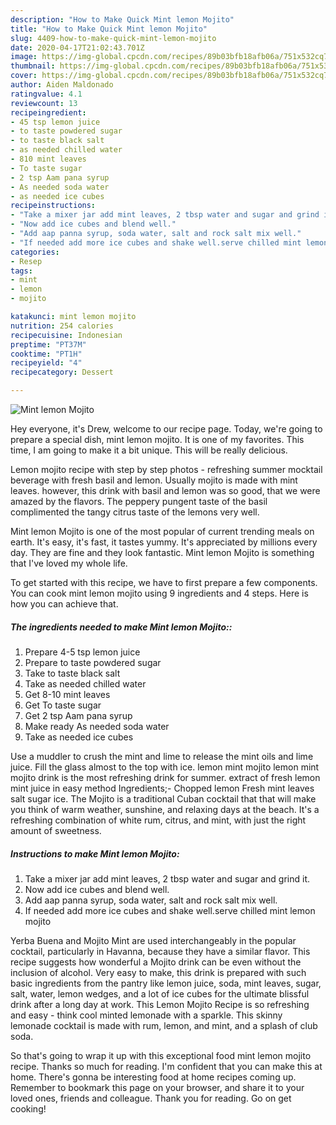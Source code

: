 ```yaml
---
description: "How to Make Quick Mint lemon Mojito"
title: "How to Make Quick Mint lemon Mojito"
slug: 4409-how-to-make-quick-mint-lemon-mojito
date: 2020-04-17T21:02:43.701Z
image: https://img-global.cpcdn.com/recipes/89b03bfb18afb06a/751x532cq70/mint-lemon-mojito-recipe-main-photo.jpg
thumbnail: https://img-global.cpcdn.com/recipes/89b03bfb18afb06a/751x532cq70/mint-lemon-mojito-recipe-main-photo.jpg
cover: https://img-global.cpcdn.com/recipes/89b03bfb18afb06a/751x532cq70/mint-lemon-mojito-recipe-main-photo.jpg
author: Aiden Maldonado
ratingvalue: 4.1
reviewcount: 13
recipeingredient:
- 45 tsp lemon juice
- to taste powdered sugar
- to taste black salt
- as needed chilled water
- 810 mint leaves
- To taste sugar
- 2 tsp Aam pana syrup
- As needed soda water
- as needed ice cubes
recipeinstructions:
- "Take a mixer jar add mint leaves, 2 tbsp water and sugar and grind it."
- "Now add ice cubes and blend well."
- "Add aap panna syrup, soda water, salt and rock salt mix well."
- "If needed add more ice cubes and shake well.serve chilled mint lemon mojito"
categories:
- Resep
tags:
- mint
- lemon
- mojito

katakunci: mint lemon mojito
nutrition: 254 calories
recipecuisine: Indonesian
preptime: "PT37M"
cooktime: "PT1H"
recipeyield: "4"
recipecategory: Dessert

---
```



![Mint lemon Mojito](https://img-global.cpcdn.com/recipes/89b03bfb18afb06a/751x532cq70/mint-lemon-mojito-recipe-main-photo.jpg)

Hey everyone, it's Drew, welcome to our recipe page. Today, we're going to prepare a special dish, mint lemon mojito. It is one of my favorites. This time, I am going to make it a bit unique. This will be really delicious.

Lemon mojito recipe with step by step photos - refreshing summer mocktail beverage with fresh basil and lemon. Usually mojito is made with mint leaves. however, this drink with basil and lemon was so good, that we were amazed by the flavors. The peppery pungent taste of the basil complimented the tangy citrus taste of the lemons very well.

Mint lemon Mojito is one of the most popular of current trending meals on earth. It's easy, it's fast, it tastes yummy. It's appreciated by millions every day. They are fine and they look fantastic. Mint lemon Mojito is something that I've loved my whole life.


To get started with this recipe, we have to first prepare a few components. You can cook mint lemon mojito using 9 ingredients and 4 steps. Here is how you can achieve that.

##### The ingredients needed to make Mint lemon Mojito::

1. Prepare 4-5 tsp lemon juice
1. Prepare to taste powdered sugar
1. Take to taste black salt
1. Take as needed chilled water
1. Get 8-10 mint leaves
1. Get To taste sugar
1. Get 2 tsp Aam pana syrup
1. Make ready As needed soda water
1. Take as needed ice cubes


Use a muddler to crush the mint and lime to release the mint oils and lime juice. Fill the glass almost to the top with ice. lemon mint mojito lemon mint mojito drink is the most refreshing drink for summer. extract of fresh lemon mint juice in easy method Ingredients;- Chopped lemon Fresh mint leaves salt sugar ice. The Mojito is a traditional Cuban cocktail that that will make you think of warm weather, sunshine, and relaxing days at the beach. It&#39;s a refreshing combination of white rum, citrus, and mint, with just the right amount of sweetness. 

##### Instructions to make Mint lemon Mojito:

1. Take a mixer jar add mint leaves, 2 tbsp water and sugar and grind it.
1. Now add ice cubes and blend well.
1. Add aap panna syrup, soda water, salt and rock salt mix well.
1. If needed add more ice cubes and shake well.serve chilled mint lemon mojito


Yerba Buena and Mojito Mint are used interchangeably in the popular cocktail, particularly in Havanna, because they have a similar flavor. This recipe suggests how wonderful a Mojito drink can be even without the inclusion of alcohol. Very easy to make, this drink is prepared with such basic ingredients from the pantry like lemon juice, soda, mint leaves, sugar, salt, water, lemon wedges, and a lot of ice cubes for the ultimate blissful drink after a long day at work. This Lemon Mojito Recipe is so refreshing and easy - think cool minted lemonade with a sparkle. This skinny lemonade cocktail is made with rum, lemon, and mint, and a splash of club soda. 

So that's going to wrap it up with this exceptional food mint lemon mojito recipe. Thanks so much for reading. I'm confident that you can make this at home. There's gonna be interesting food at home recipes coming up. Remember to bookmark this page on your browser, and share it to your loved ones, friends and colleague. Thank you for reading. Go on get cooking!
